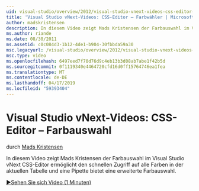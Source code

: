 ```yaml
---
uid: visual-studio/overview/2012/visual-studio-vnext-videos-css-editor-color-picker
title: 'Visual Studio vNext-Videos: CSS-Editor – Farbwähler | Microsoft-Dokumentation'
author: madskristensen
description: In diesem Video zeigt Mads Kristensen der Farbauswahl im Visual Studio vNext CSS-Editor die Farben in der aktuellen Tabelle zeigt, und bietet...
ms.author: riande
ms.date: 08/30/2011
ms.assetid: c0c084d3-1b12-4de1-b904-30fbbda59a30
msc.legacyurl: /visual-studio/overview/2012/visual-studio-vnext-videos-css-editor-color-picker
msc.type: video
ms.openlocfilehash: 6497eed7f70d76d9c4eb13b3d08ab7abe1f42b5d
ms.sourcegitcommit: 0f1119340e4464720cfd16d0ff15764746ea1fea
ms.translationtype: MT
ms.contentlocale: de-DE
ms.lasthandoff: 04/17/2019
ms.locfileid: "59393404"
---
```

# <a name="visual-studio-vnext-videos-css-editor-color-picker"></a>Visual Studio vNext-Videos: CSS-Editor – Farbauswahl

durch [Mads Kristensen](https://github.com/madskristensen)

In diesem Video zeigt Mads Kristensen der Farbauswahl im Visual Studio vNext CSS-Editor ermöglicht den schnellen Zugriff auf alle Farben in der aktuellen Tabelle und eine Pipette bietet eine erweiterte Farbauswahl.

[&#9654;Sehen Sie sich Video (1 Minuten)](https://channel9.msdn.com/Blogs/ASP-NET-Site-Videos/visual-studio-vnext-videos-css-editor-color-picker)
